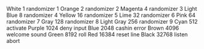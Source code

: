 White	1	randomizer 1
Orange	2	randomizer 2
Magenta	4	randomizer 3
Light Blue	8	randomizer 4
Yellow	16	randomizer 5
Lime	32	randomizer 6
Pink	64	randomizer 7
Gray	128	randomizer 8
Light Gray	256	randomizer 9
Cyan	512	activate
Purple	1024	deny input
Blue	2048	cashin error
Brown	4096	welcome sound
Green	8192	roll
Red	16384	reset line
Black	32768	listen abort
